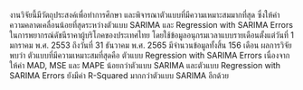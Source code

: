 งานวิจัยนี้มีวัตถุประสงค์เพื่อทำการศึกษา และพิจารณาตัวแบบที่มีความเหมาะสมมากที่สุด ซึ่งให้ค่าความคลาดเคลื่อนน้อยที่สุดระหว่างตัวแบบ SARIMA และ Regression with SARIMA Errors ในการพยากรณ์ดัชนีราคาผู้บริโภคของประเทศไทย โดยใช้ข้อมูลอนุกรมเวลาแบบรายเดือนตั้งแต่วันที่ 1 มกราคม พ.ศ. 2553 ถึงวันที่ 31 ธันวาคม พ.ศ. 2565 มีจำนวนข้อมูลทั้งสิ้น 156 เดือน ผลการวิจัยพบว่า ตัวแบบที่มีความเหมาะสมที่สุดคือ ตัวแบบ Regression with SARIMA Errors เนื่องจากให้ค่า MAD, MSE และ MAPE น้อยกว่าตัวแบบ SARIMA และตัวแบบ Regression with SARIMA Errors ยังมีค่า R-Squared มากกว่าตัวแบบ SARIMA อีกด้วย
